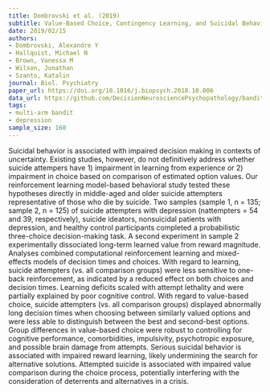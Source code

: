 ```yaml
---
title: Dombrovski et al. (2019)
subtitle: Value-Based Choice, Contingency Learning, and Suicidal Behavior in Mid- and Late-Life Depression
date: 2019/02/15
authors:
- Dombrovski, Alexandre Y
- Hallquist, Michael N
- Brown, Vanessa M
- Wilson, Jonathan
- Szanto, Katalin
journal: Biol. Psychiatry
paper_url: https://doi.org/10.1016/j.biopsych.2018.10.006
data_url: https://github.com/DecisionNeurosciencePsychopathology/bandit_pub
tags:
- multi-arm bandit
- depression
sample_size: 160
---
```


Suicidal behavior is associated with impaired decision making in contexts of uncertainty. Existing studies, however, do not definitively address whether suicide attempers have 1) impairment in learning from experience or 2) impairment in choice based on comparison of estimated option values. Our reinforcement learning model-based behavioral study tested these hypotheses directly in middle-aged and older suicide attempters representative of those who die by suicide. Two samples (sample 1, n = 135; sample 2, n = 125) of suicide attempters with depression (nattempters = 54 and 39, respectively), suicide ideators, nonsuicidal patients with depression, and healthy control participants completed a probabilistic three-choice decision-making task. A second experiment in sample 2 experimentally dissociated long-term learned value from reward magnitude. Analyses combined computational reinforcement learning and mixed-effects models of decision times and choices. With regard to learning, suicide attempters (vs. all comparison groups) were less sensitive to one-back reinforcement, as indicated by a reduced effect on both choices and decision times. Learning deficits scaled with attempt lethality and were partially explained by poor cognitive control. With regard to value-based choice, suicide attempters (vs. all comparison groups) displayed abnormally long decision times when choosing between similarly valued options and were less able to distinguish between the best and second-best options. Group differences in value-based choice were robust to controlling for cognitive performance, comorbidities, impulsivity, psychotropic exposure, and possible brain damage from attempts. Serious suicidal behavior is associated with impaired reward learning, likely undermining the search for alternative solutions. Attempted suicide is associated with impaired value comparison during the choice process, potentially interfering with the consideration of deterrents and alternatives in a crisis.
